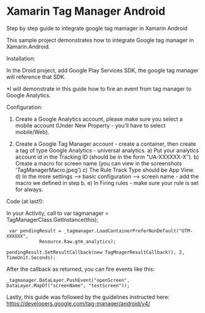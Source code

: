 # Xamarin Tag Manager Android
Step by step guide to integrate google tag mamager in Xamarin Android

This sample project demonstrates how to integrate Google tag manager in Xamarin.Android.

Installation:

In the Droid project, add Google Play Services SDK, the google tag manager will reference that SDK.

*I will demonstrate in this guide how to fire an event from tag manager to Google Analytics.

Configuration:

1) Create a Google Analytics account, please make sure you select a mobile account 
(Under New Property - you'll have to select mobile/Web).

2) Create a Google Tag Manager account - create a container, then create a tag of type Google Analytics - universal analytics.
   a) Put your analytics account id in the Tracking ID (should be in the form "UA-XXXXXX-X").
   b) Create a macro for screen name (you can view in the screenshots 'TagManagerMacro.jpeg')
   c) The Rule Track Type should be App View.
   d) In the more settings --> basic configuration --> screen name - add the macro we defined in step b.
   e) In Firing rules - make sure your rule is set for always.
   
   
Code (at last!):

In your Activity, call to 
    var tagmanager = TagManagerClass.GetInstance(this);
    
     var pendingResult = _tagmanager.LoadContainerPreferNonDefault("GTM-XXXXXX",
                Resource.Raw.gtm_analytics);

    pendingResult.SetResultCallback(new TagMnagerResultCallback(), 2, TimeUnit.Seconds);
    
After the callback as returned, you can fire events like this:

    _tagmanager.DataLayer.PushEvent("openScreen", DataLayer.MapOf("screenName", "testScreen"));

Lastly, this guide was followed by the guidelines instructed here: https://developers.google.com/tag-manager/android/v4/

